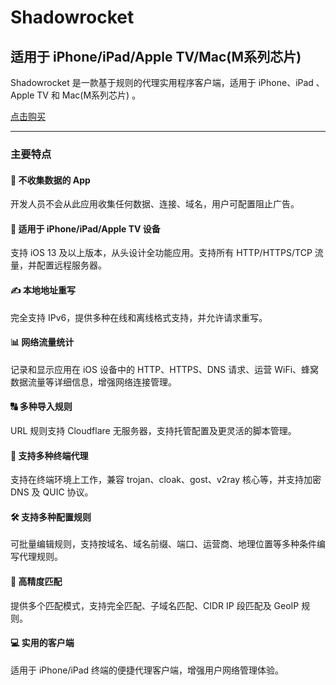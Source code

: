 # Shadowrocket

## 适用于 iPhone/iPad/Apple TV/Mac(M系列芯片)  

Shadowrocket 是一款基于规则的代理实用程序客户端，适用于 iPhone、iPad 、Apple TV 和 Mac(M系列芯片)  。

[点击购买](https://fengguokeji.web.app/)

---

### 主要特点

#### 🚀 不收集数据的 App
开发人员不会从此应用收集任何数据、连接、域名，用户可配置阻止广告。

#### 📱 适用于 iPhone/iPad/Apple TV 设备
支持 iOS 13 及以上版本，从头设计全功能应用。支持所有 HTTP/HTTPS/TCP 流量，并配置远程服务器。

#### ✍️ 本地地址重写
完全支持 IPv6，提供多种在线和离线格式支持，并允许请求重写。

#### 📊 网络流量统计
记录和显示应用在 iOS 设备中的 HTTP、HTTPS、DNS 请求、运营 WiFi、蜂窝数据流量等详细信息，增强网络连接管理。

#### 🔠 多种导入规则
URL 规则支持 Cloudflare 无服务器，支持托管配置及更灵活的脚本管理。

#### 🔗 支持多种终端代理
支持在终端环境上工作，兼容 trojan、cloak、gost、v2ray 核心等，并支持加密 DNS 及 QUIC 协议。

#### 🛠️ 支持多种配置规则
可批量编辑规则，支持按域名、域名前缀、端口、运营商、地理位置等多种条件编写代理规则。

#### 🎯 高精度匹配
提供多个匹配模式，支持完全匹配、子域名匹配、CIDR IP 段匹配及 GeoIP 规则。

#### 💻 实用的客户端
适用于 iPhone/iPad 终端的便捷代理客户端，增强用户网络管理体验。
